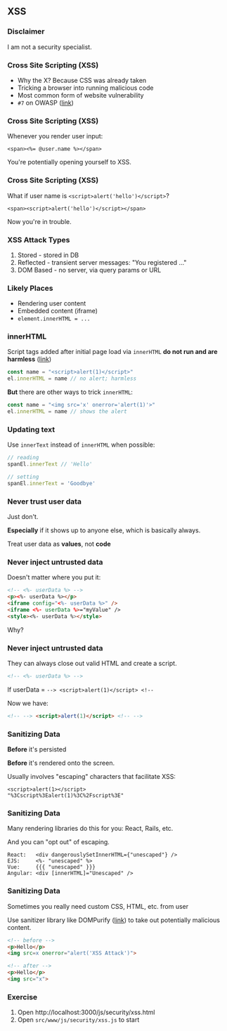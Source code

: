 ## XSS

### Disclaimer

I am not a security specialist.

### Cross Site Scripting (XSS)

- Why the X? Because CSS was already taken
- Tricking a browser into running malicious code
- Most common form of website vulnerability
- `#7` on OWASP ([link](https://owasp.org/www-project-top-ten/))

### Cross Site Scripting (XSS)

Whenever you render user input:

```
<span><%= @user.name %></span>
```

You're potentially opening yourself to XSS.

### Cross Site Scripting (XSS)

What if user name is `<script>alert('hello')</script>`?

```
<span><script>alert('hello')</script></span>
```

Now you're in trouble.

### XSS Attack Types

1. Stored - stored in DB
1. Reflected - transient server messages: "You registered ..."
1. DOM Based - no server, via query params or URL

### Likely Places

- Rendering user content
- Embedded content (iframe)
- `element.innerHTML = ...`

### innerHTML

Script tags added after initial page load via `innerHTML` **do not run and are
harmless** ([link](https://developer.mozilla.org/en-US/docs/Web/API/Element/innerHTML#security_considerations))

```javascript
const name = "<script>alert(1)</script>"
el.innerHTML = name // no alert; harmless
```

**But** there are other ways to trick `innerHTML`:

```javascript
const name = "<img src='x' onerror='alert(1)'>"
el.innerHTML = name // shows the alert
```

### Updating text

Use `innerText` instead of `innerHTML` when possible:

```javascript
// reading
spanEl.innerText // 'Hello'

// setting
spanEl.innerText = 'Goodbye'
```

### Never trust user data

Just don't.

**Especially** if it shows up to anyone else, which is basically always.

Treat user data as **values**, not **code**

### Never inject untrusted data

Doesn't matter where you put it:

```html
<!-- <%- userData %> -->
<p><%- userData %></p>
<iframe config="<%- userData %>" />
<iframe <%- userData %>="myValue" />
<style><%- userData %></style>
```

Why?

### Never inject untrusted data

They can always close out valid HTML and create a script.

```html
<!-- <%- userData %> -->
```

If userData = `--> <script>alert(1)</script> <!--`

Now we have:

```html
<!-- --> <script>alert(1)</script> <!-- -->
```

### Sanitizing Data

**Before** it's persisted

**Before** it's rendered onto the screen.

Usually involves "escaping" characters that facilitate XSS:

```
<script>alert(1></script>
"%3Cscript%3Ealert(1)%3C%2Fscript%3E"
```

### Sanitizing Data

Many rendering libraries do this for you: React, Rails, etc.

And you can "opt out" of escaping.

```
React:   <div dangerouslySetInnerHTML={"unescaped"} />
EJS:     <%- "unescaped" %>
Vue:     {{{ "unescaped" }}}
Angular: <div [innerHTML]="Unescaped" />
```

### Sanitizing Data

Sometimes you really need custom CSS, HTML, etc. from user

Use sanitizer library like DOMPurify ([link](https://github.com/cure53/DOMPurify)) to take out potentially malicious content.

```html
<!-- before -->
<p>Hello</p>
<img src=x onerror="alert('XSS Attack')">

<!-- after -->
<p>Hello</p>
<img src="x">
```

### Exercise

1. Open http://localhost:3000/js/security/xss.html
1. Open `src/www/js/security/xss.js` to start
